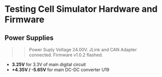 # Testing Cell Simulator Hardware and Firmware

## Power Supplies

>> Power Suply Voltage 24.00V.
> JLink and CAN Adapter connected.
> Firmware v1.0.2 flashed.

* **3.25V** for 3.3V of main digital circuit
* **+4.35V / -5.65V** for main DC-DC converter U19
